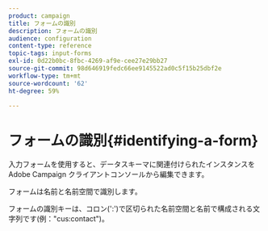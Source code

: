 ```yaml
---
product: campaign
title: フォームの識別
description: フォームの識別
audience: configuration
content-type: reference
topic-tags: input-forms
exl-id: 0d22b0bc-8fbc-4269-af9e-cee27e29bb27
source-git-commit: 98d646919fedc66ee9145522ad0c5f15b25dbf2e
workflow-type: tm+mt
source-wordcount: '62'
ht-degree: 59%

---
```


# フォームの識別{#identifying-a-form}

入力フォームを使用すると、データスキーマに関連付けられたインスタンスを Adobe Campaign クライアントコンソールから編集できます。 

フォームは名前と名前空間で識別します。

フォームの識別キーは、コロン(&#39;:&#39;)で区切られた名前空間と名前で構成される文字列です(例：&quot;cus:contact&quot;)。
